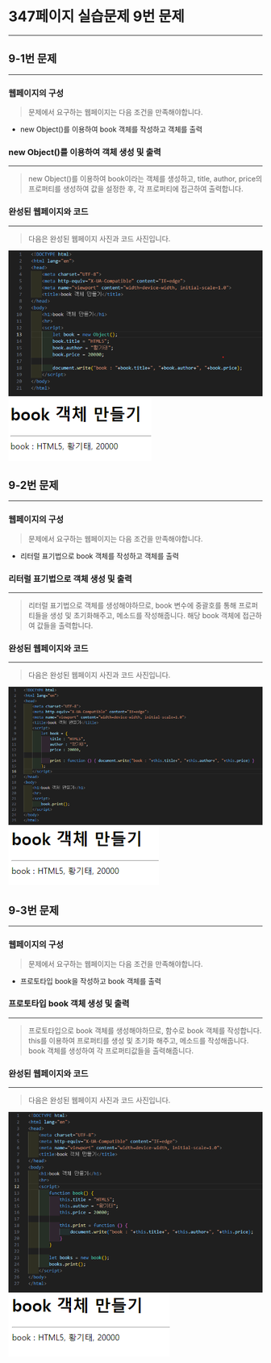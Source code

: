 # 347페이지 실습문제 9번 문제

-----------------------------

## 9-1번 문제

-----------------------------

### 웹페이지의 구성

> 문제에서 요구하는 웹페이지는 다음 조건을 만족해야합니다.

+ new Object()를 이용하여 book 객체를 작성하고 객체를 출력

### new Object()를 이용하여 객체 생성 및 출력

-----------------------------

> new Object()를 이용하여 book이라는 객체를 생성하고, title, author, price의 프로퍼티를 생성하여 값을 설정한 후, 각 프로퍼티에 접근하여 출력합니다.

### 완성된 웹페이지와 코드

-----------------------------

> 다음은 완성된 웹페이지 사진과 코드 사진입니다.

<img src="./image/p347_9_1코드.png">
<img src="./image/p347_9_1웹페이지.png">

## 9-2번 문제

-----------------------------

### 웹페이지의 구성

> 문제에서 요구하는 웹페이지는 다음 조건을 만족해야합니다.

+ 리터럴 표기법으로 book 객체를 작성하고 객체를 출력

### 리터럴 표기법으로 객체 생성 및 출력

-----------------------------

> 리터럴 표기법으로 객체를 생성해야하므로, book 변수에 중괄호를 통해 프로퍼티들을 생성 및 초기화해주고, 메소드를 작성해줍니다.
> 해당 book 객체에 접근하여 값들을 출력합니다.

### 완성된 웹페이지와 코드

-----------------------------

> 다음은 완성된 웹페이지 사진과 코드 사진입니다.

<img src="./image/p347_9_2코드.png">
<img src="./image/p347_9_2웹페이지.png">

## 9-3번 문제

-----------------------------

### 웹페이지의 구성

> 문제에서 요구하는 웹페이지는 다음 조건을 만족해야합니다.

+ 프로토타입 book을 작성하고 book 객체를 출력

### 프로토타입 book 객체 생성 및 출력

-----------------------------

> 프로토타입으로 book 객체를 생성해야하므로, 함수로 book 객체를 작성합니다.
> this를 이용하여 프로퍼티를 생성 및 초기화 해주고, 메소드를 작성해줍니다.
> book 객체를 생성하여 각 프로퍼티값들을 출력해줍니다.

### 완성된 웹페이지와 코드

-----------------------------

> 다음은 완성된 웹페이지 사진과 코드 사진입니다.

<img src="./image/p347_9_3코드.png">
<img src="./image/p347_9_3웹페이지.png">